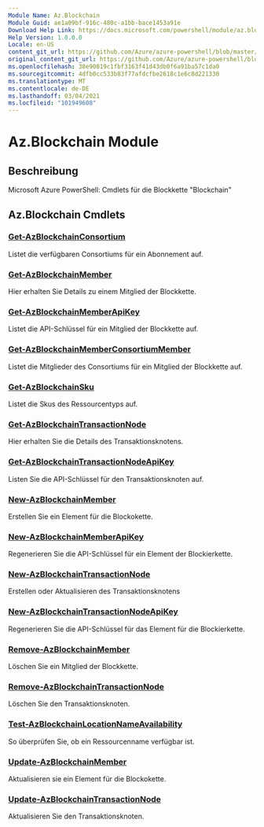 ```yaml
---
Module Name: Az.Blockchain
Module Guid: ae1a09bf-916c-480c-a1bb-bace1453a91e
Download Help Link: https://docs.microsoft.com/powershell/module/az.blockchain
Help Version: 1.0.0.0
Locale: en-US
content_git_url: https://github.com/Azure/azure-powershell/blob/master/src/Blockchain/help/Az.Blockchain.md
original_content_git_url: https://github.com/Azure/azure-powershell/blob/master/src/Blockchain/help/Az.Blockchain.md
ms.openlocfilehash: 38e90819c1fbf3163f41d43db0f6a91ba57c1da0
ms.sourcegitcommit: 4dfb0cc533b83f77afdcfbe2618c1e6c8d221330
ms.translationtype: MT
ms.contentlocale: de-DE
ms.lasthandoff: 03/04/2021
ms.locfileid: "101949608"
---
```

# Az.Blockchain Module
## Beschreibung
Microsoft Azure PowerShell: Cmdlets für die Blockkette "Blockchain"

## Az.Blockchain Cmdlets
### [Get-AzBlockchainConsortium](Get-AzBlockchainConsortium.md)
Listet die verfügbaren Consortiums für ein Abonnement auf.

### [Get-AzBlockchainMember](Get-AzBlockchainMember.md)
Hier erhalten Sie Details zu einem Mitglied der Blockkette.

### [Get-AzBlockchainMemberApiKey](Get-AzBlockchainMemberApiKey.md)
Listet die API-Schlüssel für ein Mitglied der Blockkette auf.

### [Get-AzBlockchainMemberConsortiumMember](Get-AzBlockchainMemberConsortiumMember.md)
Listet die Mitglieder des Consortiums für ein Mitglied der Blockkette auf.

### [Get-AzBlockchainSku](Get-AzBlockchainSku.md)
Listet die Skus des Ressourcentyps auf.

### [Get-AzBlockchainTransactionNode](Get-AzBlockchainTransactionNode.md)
Hier erhalten Sie die Details des Transaktionsknotens.

### [Get-AzBlockchainTransactionNodeApiKey](Get-AzBlockchainTransactionNodeApiKey.md)
Listen Sie die API-Schlüssel für den Transaktionsknoten auf.

### [New-AzBlockchainMember](New-AzBlockchainMember.md)
Erstellen Sie ein Element für die Blockokette.

### [New-AzBlockchainMemberApiKey](New-AzBlockchainMemberApiKey.md)
Regenerieren Sie die API-Schlüssel für ein Element der Blockierkette.

### [New-AzBlockchainTransactionNode](New-AzBlockchainTransactionNode.md)
Erstellen oder Aktualisieren des Transaktionsknotens

### [New-AzBlockchainTransactionNodeApiKey](New-AzBlockchainTransactionNodeApiKey.md)
Regenerieren Sie die API-Schlüssel für das Element für die Blockierkette.

### [Remove-AzBlockchainMember](Remove-AzBlockchainMember.md)
Löschen Sie ein Mitglied der Blockkette.

### [Remove-AzBlockchainTransactionNode](Remove-AzBlockchainTransactionNode.md)
Löschen Sie den Transaktionsknoten.

### [Test-AzBlockchainLocationNameAvailability](Test-AzBlockchainLocationNameAvailability.md)
So überprüfen Sie, ob ein Ressourcenname verfügbar ist.

### [Update-AzBlockchainMember](Update-AzBlockchainMember.md)
Aktualisieren sie ein Element für die Blockokette.

### [Update-AzBlockchainTransactionNode](Update-AzBlockchainTransactionNode.md)
Aktualisieren Sie den Transaktionsknoten.

